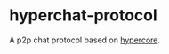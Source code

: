 # hyperchat-protocol

A p2p chat protocol based on [hypercore](https://github.com/mafintosh/hypercore).
